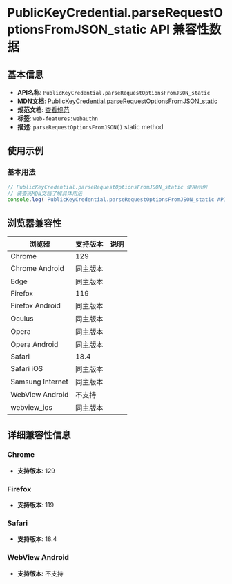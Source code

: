 # PublicKeyCredential.parseRequestOptionsFromJSON_static API 兼容性数据

## 基本信息

- **API名称**: `PublicKeyCredential.parseRequestOptionsFromJSON_static`
- **MDN文档**: [PublicKeyCredential.parseRequestOptionsFromJSON_static](https://developer.mozilla.org/docs/Web/API/PublicKeyCredential/parseRequestOptionsFromJSON_static)
- **规范文档**: [查看规范](https://w3c.github.io/webauthn/#dom-publickeycredential-parserequestoptionsfromjson)
- **标签**: `web-features:webauthn`
- **描述**: `parseRequestOptionsFromJSON()` static method

## 使用示例

### 基本用法

```javascript
// PublicKeyCredential.parseRequestOptionsFromJSON_static 使用示例
// 请查阅MDN文档了解具体用法
console.log('PublicKeyCredential.parseRequestOptionsFromJSON_static API');
```

## 浏览器兼容性

| 浏览器 | 支持版本 | 说明 |
|--------|----------|------|
| Chrome | 129 |  |
| Chrome Android | 同主版本 |  |
| Edge | 同主版本 |  |
| Firefox | 119 |  |
| Firefox Android | 同主版本 |  |
| Oculus | 同主版本 |  |
| Opera | 同主版本 |  |
| Opera Android | 同主版本 |  |
| Safari | 18.4 |  |
| Safari iOS | 同主版本 |  |
| Samsung Internet | 同主版本 |  |
| WebView Android | 不支持 |  |
| webview_ios | 同主版本 |  |

## 详细兼容性信息

### Chrome

- **支持版本**: 129

### Firefox

- **支持版本**: 119

### Safari

- **支持版本**: 18.4

### WebView Android

- **支持版本**: 不支持

